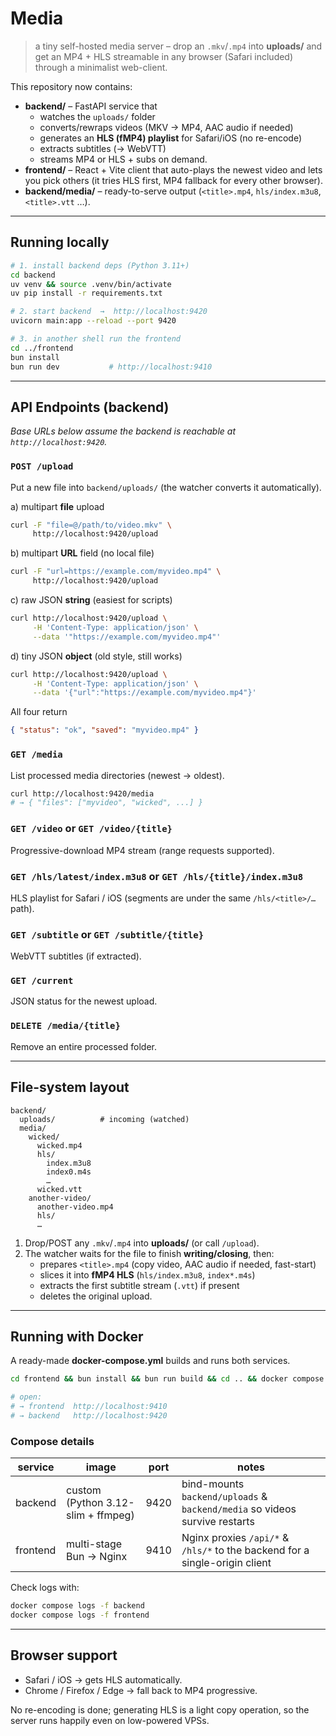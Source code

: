 # Media

> a tiny self-hosted media server – drop an `.mkv`/`.mp4` into **uploads/** and get an MP4 + HLS streamable in any browser (Safari included) through a minimalist web-client.

This repository now contains:

- **backend/** – FastAPI service that
  - watches the `uploads/` folder
  - converts/rewraps videos (MKV → MP4, AAC audio if needed)
  - generates an **HLS (fMP4) playlist** for Safari/iOS (no re-encode)
  - extracts subtitles (→ WebVTT)
  - streams MP4 or HLS + subs on demand.
- **frontend/** – React + Vite client that auto-plays the newest video and lets you pick others (it tries HLS first, MP4 fallback for every other browser).
- **backend/media/** – ready-to-serve output (`<title>.mp4`, `hls/index.m3u8`, `<title>.vtt` …).

---

## Running locally

```bash
# 1. install backend deps (Python 3.11+)
cd backend
uv venv && source .venv/bin/activate
uv pip install -r requirements.txt

# 2. start backend  →  http://localhost:9420
uvicorn main:app --reload --port 9420

# 3. in another shell run the frontend
cd ../frontend
bun install
bun run dev           # http://localhost:9410
```

---

## API Endpoints (backend)

_Base URLs below assume the backend is reachable at `http://localhost:9420`._

### `POST /upload`

Put a new file into `backend/uploads/` (the watcher converts it automatically).

a) multipart **file** upload

```bash
curl -F "file=@/path/to/video.mkv" \
     http://localhost:9420/upload
```

b) multipart **URL** field (no local file)

```bash
curl -F "url=https://example.com/myvideo.mp4" \
     http://localhost:9420/upload
```

c) raw JSON **string** (easiest for scripts)

```bash
curl http://localhost:9420/upload \
     -H 'Content-Type: application/json' \
     --data '"https://example.com/myvideo.mp4"'
```

d) tiny JSON **object** (old style, still works)

```bash
curl http://localhost:9420/upload \
     -H 'Content-Type: application/json' \
     --data '{"url":"https://example.com/myvideo.mp4"}'
```

All four return

```json
{ "status": "ok", "saved": "myvideo.mp4" }
```

### `GET /media`

List processed media directories (newest → oldest).

```bash
curl http://localhost:9420/media
# → { "files": ["myvideo", "wicked", ...] }
```

### `GET /video` or `GET /video/{title}`

Progressive-download MP4 stream (range requests supported).

### `GET /hls/latest/index.m3u8` or `GET /hls/{title}/index.m3u8`

HLS playlist for Safari / iOS (segments are under the same `/hls/<title>/…` path).

### `GET /subtitle` or `GET /subtitle/{title}`

WebVTT subtitles (if extracted).

### `GET /current`

JSON status for the newest upload.

### `DELETE /media/{title}`

Remove an entire processed folder.

---

## File-system layout

```
backend/
  uploads/          # incoming (watched)
  media/
    wicked/
      wicked.mp4
      hls/
        index.m3u8
        index0.m4s
        …
      wicked.vtt
    another-video/
      another-video.mp4
      hls/
      …
```

1. Drop/POST any `.mkv`/`.mp4` into **uploads/** (or call `/upload`).
2. The watcher waits for the file to finish **writing/closing**, then:
   - prepares `<title>.mp4` (copy video, AAC audio if needed, fast-start)
   - slices it into **fMP4 HLS** (`hls/index.m3u8`, `index*.m4s`)
   - extracts the first subtitle stream (`.vtt`) if present
   - deletes the original upload.

---

## Running with Docker

A ready-made **docker-compose.yml** builds and runs both services.

```bash
cd frontend && bun install && bun run build && cd .. && docker compose up -d --build

# open:
# → frontend  http://localhost:9410
# → backend   http://localhost:9420
```

### Compose details

| service  | image                              | port | notes                                                                       |
| -------- | ---------------------------------- | ---- | --------------------------------------------------------------------------- |
| backend  | custom (Python 3.12-slim + ffmpeg) | 9420 | bind-mounts `backend/uploads` & `backend/media` so videos survive restarts  |
| frontend | multi-stage Bun → Nginx            | 9410 | Nginx proxies `/api/*` & `/hls/*` to the backend for a single-origin client |

Check logs with:

```bash
docker compose logs -f backend
docker compose logs -f frontend
```

---

## Browser support

- Safari / iOS → gets HLS automatically.
- Chrome / Firefox / Edge → fall back to MP4 progressive.

No re-encoding is done; generating HLS is a light copy operation, so the server runs happily even on low-powered VPSs.

